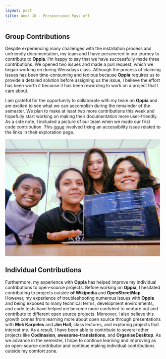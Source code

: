 ```yaml
---
layout: post
title: Week 10 - Perseverance Pays off
---
```


## Group Contributions

Despite experiencing many challenges with the installation process and unfriendly documentation, my team and I have persevered in our journey to contribute to **Oppia**. I’m happy to say that we have successfully made three contributions. We opened two issues and made a pull request, which we began working on during Wensdays class. Although the process of claiming issues has been time-consuming and tedious because **Oppia** requires us to provide a detailed solution before assigning us the issue, I believe the effort has been worth it because it has been rewarding to work on a project that I care about. 

<!--more-->

I am grateful for the opportunity to collaborate with my team on **Oppia** and am excited to see what we can accomplish during the remainder of the semester. We plan to make at least two more contributions this week and hopefully start working on making their documentation more user-friendly. As a side note, I included a picture of our team when we made our first code contribution. This [issue](https://github.com/oppia/oppia/issues/17832) involved fixing an accessibility issue related to the links in their exploration page. 

<img src="../images/team_picture.jpg" alt="team picture" width="500">



## Individual Contributions

Furthermore, my experience with **Oppia** has helped improve my individual contributions to open-source projects. Before working on **Oppia**, I hesitated contributing to projects outside **of Wikipedia** and **OpenStreetMap**. However, my experience of troubleshooting numerous issues with **Oppia** and being exposed to many technical terms, development environments, and code tests have helped me become more confident to venture out and contribute to different open source projects. Moreover, I also believe this growth comes from learning more about open source through presentations with **Mek Karpeles** and **Jim Hall**, class lectures, and exploring projects that interest me. As a result, I have been able to contribute to several other projects like **Codinasion**, **awesome-translations**, and **OrganiseDesktop**. As we advance in the semester, I hope to continue learning and improving as an open-source contributor and continue making individual contributions outside my comfort zone. 














